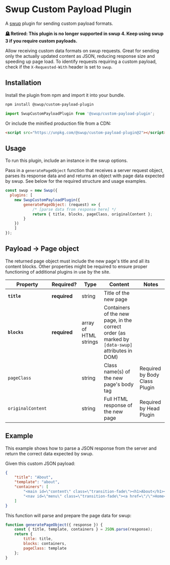 # Swup Custom Payload Plugin

A [swup](https://swup.js.org/) plugin for sending custom payload formats.

**🪦 Retired: This plugin is no longer supported in swup 4. Keep using swup 3 if you
require custom payloads.**

Allow receiving custom data formats on swup requests. Great for sending only the actually updated
content as JSON, reducing response size and speeding up page load. To identify requests requiring a
custom payload, check if the `X-Requested-With` header is set to `swup`.

## Installation

Install the plugin from npm and import it into your bundle.

```bash
npm install @swup/custom-payload-plugin
```

```js
import SwupCustomPayloadPlugin from '@swup/custom-payload-plugin';
```

Or include the minified production file from a CDN:

```html
<script src="https://unpkg.com/@swup/custom-payload-plugin@2"></script>
```

## Usage

To run this plugin, include an instance in the swup options.

Pass in a `generatePageObject` function that receives a server request object,
parses its response data and and returns an object with page data expected by
swup. See below for the required structure and usage examples.

```javascript
const swup = new Swup({
  plugins: [
    new SwupCustomPayloadPlugin({
        generatePageObject: (request) => {
            /* [parse data from response here] */
            return { title, blocks, pageClass, originalContent };
        }
    })
    ]
});
```

## Payload → Page object

The returned page object must include the new page's title and all its content
blocks. Other properties might be required to ensure proper functioning of
additional plugins in use by the site.

|     Property      |  Required?   |         Type          |                                             Content                                             |             Notes             |
| ----------------- | ------------ | --------------------- | ----------------------------------------------------------------------------------------------- | ----------------------------- |
| **`title`**       | **required** | string                | Title of the new page                                                                           |                               |
| **`blocks`**      | **required** | array of HTML strings | Containers of the new page, in the correct order (as marked by `[data-swup]` attributes in DOM) |                               |
| `pageClass`       |              | string                | Class name(s) of the new page's body tag                                                        | Required by Body Class Plugin |
| `originalContent` |              | string                | Full HTML response of the new page                                                              | Required by Head Plugin       |

## Example

This example shows how to parse a JSON response from the server and return the
correct data expected by swup.

Given this custom JSON payload:

```json
{
    "title": "About",
    "template": "about",
    "containers": [
        "<main id=\"content\" class=\"transition-fade\"><h1>About</h1><p>Lorem ipsum dolor sit amet</p></main>",
        "<nav id=\"menu\" class=\"transition-fade\"><a href=\"/\">Home</a><a href=\"/about/\">About</a></nav>"
    ]
}
```

This function will parse and prepare the page data for swup:

```js
function generatePageObject({ response }) {
    const { title, template, containers } = JSON.parse(response);
    return {
        title: title,
        blocks: containers,
        pageClass: template
    };
}
```
